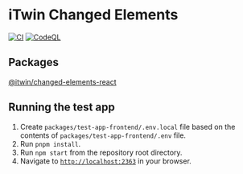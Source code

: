 # iTwin Changed Elements

[![CI](https://github.com/iTwin/changed-elements-react/actions/workflows/CI.yaml/badge.svg)](https://github.com/iTwin/changed-elements-react/actions/workflows/CI.yaml) [![CodeQL](https://github.com/iTwin/changed-elements-react/actions/workflows/codeql.yml/badge.svg)](https://github.com/iTwin/changed-elements-react/actions/workflows/codeql.yml)

## Packages

[@itwin/changed-elements-react](./packages/changed-elements-react/)

## Running the test app

1. Create `packages/test-app-frontend/.env.local` file based on the contents of `packages/test-app-frontend/.env` file.
2. Run `pnpm install`.
3. Run `npm start` from the repository root directory.
4. Navigate to [`http://localhost:2363`](http://localhost:2363) in your browser.
